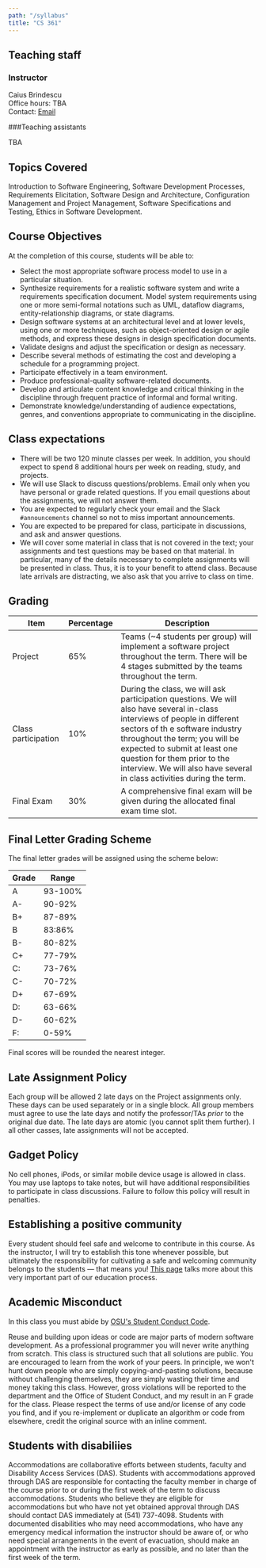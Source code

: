 ```yaml
---
path: "/syllabus"
title: "CS 361"
---
```


## Teaching staff

### Instructor 

Caius Brindescu<br />
Office hours: TBA<br />
Contact: [Email](mailto:brindesc@oregonstate.edu)

###Teaching assistants

TBA

## Topics Covered
Introduction to Software Engineering, Software Development Processes, Requirements Elicitation, Software Design and Architecture, Configuration Management and Project Management, Software Specifications and Testing, Ethics in Software Development.

## Course Objectives
At the completion of this course, students will be able to:
- Select the most appropriate software process model to use in a particular situation.
- Synthesize requirements for a realistic software system and write a requirements specification document.
Model system requirements using one or more semi-formal notations such as UML, dataflow diagrams, entity-relationship diagrams, or state diagrams.
- Design software systems at an architectural level and at lower levels, using one or more techniques, such as object-oriented design or agile methods, and express these designs in design specification documents.
- Validate designs and adjust the specification or design as necessary.
- Describe several methods of estimating the cost and developing a schedule for a programming project.
- Participate effectively in a team environment.
- Produce professional-quality software-related documents.
- Develop and articulate content knowledge and critical thinking in the discipline through frequent practice of informal and formal writing.
- Demonstrate knowledge/understanding of audience expectations, genres, and conventions appropriate to communicating in the discipline.


## Class expectations

- There will be two 120 minute classes per week. In addition, you should expect to spend 8 additional hours per week on reading, study, and projects.
- We will use Slack to discuss questions/problems. Email only when you have personal or grade related questions. If you email questions about the assignments, we will not answer them.
- You are expected to regularly check your email and the Slack `#announcements` channel so not to miss important announcements.
- You are expected to be prepared for class, participate in discussions, and ask and answer questions.
- We will cover some material in class that is not covered in the text; your assignments and test questions may be based on that material. In particular, many of the details necessary to complete assignments will be presented in class. Thus, it is to your benefit to attend class. Because late arrivals are distracting, we also ask that you arrive to class on time.


## Grading

| Item | Percentage | Description |
|---|---|---|
| Project | 65% | Teams (~4 students per group) will implement a software project throughout the term. There will be 4 stages submitted by the teams throughout the term. |
| Class participation | 10% | During the class, we will ask participation questions. We will also have several in-class interviews of people in different sectors of th e software industry throughout the term; you will be expected to submit at least one question for them prior to the interview. We will also have several in class activities during the term. |
| Final Exam | 30% | A comprehensive final exam will be given during the allocated final exam time slot. |

## Final Letter Grading Scheme
The final letter grades will be assigned using the scheme below:

|  Grade | Range   | 
|--------|---------|
| A      | 93-100% |
| A-     | 90-92%  |
| B+     | 87-89%  | 
| B      | 83:86%  | 
| B-     | 80-82%  |
| C+     | 77-79%  |
| C:     | 73-76%  |
| C-     | 70-72%  |
| D+     | 67-69%  |
| D:     | 63-66%  | 
| D-     | 60-62%  |
| F:     | 0-59%   |

Final scores will be rounded the nearest integer.

## Late Assignment Policy

Each group will be allowed 2 late days on the Project assignments only. 
These days can be used separately or in a single block. 
All group members must agree to use the late days and notify the professor/TAs *prior* to the original due date. 
The late days are atomic (you cannot split them further).
I all other casses, late assignments will not be accepted.

## Gadget Policy

No cell phones, iPods, or similar mobile device usage is allowed in class. You may use laptops to take notes, but will have additional responsibilities to participate in class discussions. Failure to follow this policy will result in penalties.

## Establishing a positive community

Every student should feel safe and welcome to contribute in this course. As the instructor, I will try to establish this tone whenever possible, but ultimately the responsibility for cultivating a safe and welcoming community belongs to the students — that means you! [This page](/positive-community) talks more about this very important part of our education process.

## Academic Misconduct

In this class you must abide by [OSU's Student Conduct Code](href="https://studentlife.oregonstate.edu/sites/studentlife.oregonstate.edu/files/final_code_of_student_conduct_updated_1_25_18.pdf">).

Reuse and building upon ideas or code are major parts of modern software development. As a professional programmer you will never write anything from scratch. This class is structured such that all solutions are public. You are encouraged to learn from the work of your peers. In principle, we won't hunt down people who are simply copying-and-pasting solutions, because without challenging themselves, they are simply wasting their time and money taking this class. However, gross violations will be reported to the department and the Office of Student Conduct, and my result in an F grade for the class. Please respect the terms of use and/or license of any code you find, and if you re-implement or duplicate an algorithm or code from elsewhere, credit the original source with an inline comment.

## Students with disabiliies
Accommodations are collaborative efforts between students, faculty and Disability Access Services (DAS). Students with accommodations approved through DAS are responsible for contacting the faculty member in charge of the course prior to or during the first week of the term to discuss accommodations. Students who believe they are eligible for accommodations but who have not yet obtained approval through DAS should contact DAS immediately at (541) 737-4098. Students with documented disabilities who may need accommodations, who have any emergency medical information the instructor should be aware of, or who need special arrangements in the event of evacuation, should make an appointment with the instructor as early as possible, and no later than the first week of the term.
